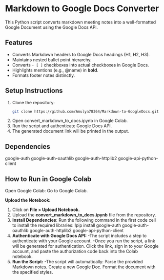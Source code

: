 # Markdown to Google Docs Converter

This Python script converts markdown meeting notes into a well-formatted Google Document using the Google Docs API.

## Features
- Converts Markdown headers to Google Docs headings (H1, H2, H3).
- Maintains nested bullet point hierarchy.
- Converts `- [ ]` checkboxes into actual checkboxes in Google Docs.
- Highlights mentions (e.g., @name) in **bold**.
- Formats footer notes distinctly.

## Setup Instructions

1. Clone the repository:
   ```bash
   git clone https://github.com/Amulya78364/Markdown-to-GoogleDocs.git
2. Open convert_markdown_to_docs.ipynb in Google Colab.
3. Run the script and authenticate Google Docs API.
4. The generated document link will be printed in the output.

## Dependencies
google-auth
google-auth-oauthlib
google-auth-httplib2
google-api-python-client

## How to Run in Google Colab
Open Google Colab: Go to Google Colab.

**Upload the Notebook:**
1. Click on **File > Upload Notebook.**
2. Upload the **convert_markdown_to_docs.ipynb** file from the repository.
3. **Install Dependencies:** Run the following command in the first code cell to install the required libraries:
!pip install google-auth google-auth-oauthlib google-auth-httplib2 google-api-python-client
4. **Authenticate with Google Docs API:**
-The script includes a step to authenticate with your Google account.
-Once you run the script, a link will be generated for authentication. Click the link, sign in to your Google account, and paste the authorization code back into the Colab notebook.
5. **Run the Script:**
-The script will automatically:
    Parse the provided Markdown notes.
    Create a new Google Doc.
    Format the document with the specified styles.

